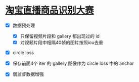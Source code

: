 
# [淘宝直播商品识别大赛](https://tianchi.aliyun.com/competition/entrance/231772/introduction)


- [x] 数据预处理
    - [x] 只保留视频片段和 gallery 都出现过的 id
    - [x] 对视频片段中相隔40帧的图片按照iou去重

- [x] circle loss
- [x] 保存前面4个 iter 的 gallery 图像作为 circle loss 中的 anchor
- [x] 弱监督数据增强









